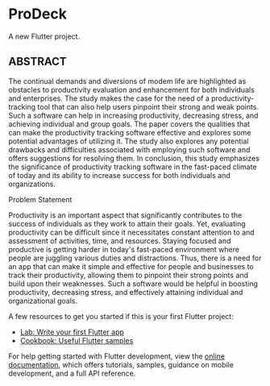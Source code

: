 # ProDeck

A new Flutter project.




## ABSTRACT 

The continual demands and diversions of modem life are highlighted as obstacles to productivity evaluation and enhancement for both individuals and enterprises. The study makes the case for the need of a productivity-tracking tool that can also help users pinpoint their strong and weak points. Such a software can help in increasing productivity, decreasing stress, and achieving individual and group goals. The paper covers the qualities that can make the productivity tracking software effective and explores some potential advantages of utilizing it. The study also explores any potential drawbacks and difficulties associated with employing such software and offers suggestions for resolving them. In conclusion, this study emphasizes the significance of productivity tracking software in the fast-paced climate of today and its ability to increase success for both individuals and organizations.

Problem Statement 

Productivity is an important aspect that significantly contributes to the success of individuals as they work to attain their goals. Yet, evaluating productivity can be difficult since it necessitates constant attention to and assessment of activities, time, and resources. Staying focused and productive is getting harder in today's fast-paced environment where people are juggling various duties and distractions. Thus, there is a need for an app that can make it simple and effective for people and businesses to track their productivity, allowing them to pinpoint their strong points and build upon their weaknesses. Such a software would be helpful in boosting productivity, decreasing stress, and effectively attaining individual and
organizational goals.

A few resources to get you started if this is your first Flutter project:

- [Lab: Write your first Flutter app](https://docs.flutter.dev/get-started/codelab)
- [Cookbook: Useful Flutter samples](https://docs.flutter.dev/cookbook)

For help getting started with Flutter development, view the
[online documentation](https://docs.flutter.dev/), which offers tutorials,
samples, guidance on mobile development, and a full API reference.
